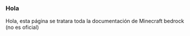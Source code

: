 ### Hola ###
Hola, esta página se tratara toda la documentación de Minecraft bedrock (no es oficial)
